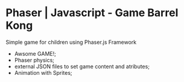 # Phaser | Javascript - Game Barrel Kong

Simple game for children using Phaser.js Framework

- Awsome GAME!;
- Phaser physics;
- external JSON files to set game content and atributes;
- Animation with Sprites;


